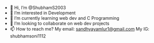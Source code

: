 - 👋 Hi, I’m @ShubhamS2003
- 👀 I’m interested in Development
- 🌱 I’m currently learning web dev and C Programming
- 💞️ I’m looking to collaborate on web dev projects
- 📫 How to reach me? My email: sandhyayamlur1@gmail.com My IG: shubhamsoni1112

<!---
ShubhamS2003/ShubhamS2003 is a ✨ special ✨ repository because its `README.md` (this file) appears on your GitHub profile.
You can click the Preview link to take a look at your changes.
--->
